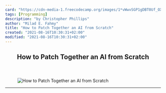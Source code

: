 ```yaml
---
card: "https://cdn-media-1.freecodecamp.org/images/1*vWwvSGP1gDBT0Uf_OXIRFQ.jpeg"
tags: [Programming]
description: "by Christopher Phillips"
author: "Milad E. Fahmy"
title: "How to Patch Together an AI from Scratch"
created: "2021-08-16T10:30:31+02:00"
modified: "2021-08-16T10:30:31+02:00"
---
```

<div class="site-wrapper">
<main id="site-main" class="site-main outer">
<div class="inner">
<article class="post-full post tag-programming tag-web-development tag-education tag-artificial-intelligence tag-game-development ">
<header class="post-full-header">
<h1 class="post-full-title">How to Patch Together an AI from Scratch</h1>
</header>
<figure class="post-full-image">
<picture>
<source media="(max-width: 700px)" sizes="1px" srcset="data:image/gif;base64,R0lGODlhAQABAIAAAAAAAP///yH5BAEAAAAALAAAAAABAAEAAAIBRAA7 1w">
<source media="(min-width: 701px)" sizes="(max-width: 800px) 400px,
(max-width: 1170px) 700px,
1400px" srcset="https://cdn-media-1.freecodecamp.org/images/1*vWwvSGP1gDBT0Uf_OXIRFQ.jpeg 300w,
https://cdn-media-1.freecodecamp.org/images/1*vWwvSGP1gDBT0Uf_OXIRFQ.jpeg 600w,
https://cdn-media-1.freecodecamp.org/images/1*vWwvSGP1gDBT0Uf_OXIRFQ.jpeg 1000w,
https://cdn-media-1.freecodecamp.org/images/1*vWwvSGP1gDBT0Uf_OXIRFQ.jpeg 2000w">
<img onerror="this.style.display='none'" src="https://cdn-media-1.freecodecamp.org/images/1*vWwvSGP1gDBT0Uf_OXIRFQ.jpeg" alt="How to Patch Together an AI from Scratch">
</picture>
</figure>
<section class="post-full-content">
<div class="post-content medium-migrated-article">
</div>
<hr>
</section>
</article>
</div>
</main>
</div>
<!-- Google Tag Manager (noscript) -->
<!-- End Google Tag Manager (noscript) -->
